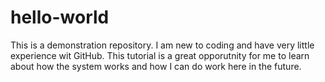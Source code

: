 # hello-world
This is a demonstration repository.
I am new to coding and have very little experience wit GitHub. This tutorial is a great opporutnity for me to learn about how the system works and how I can do work here in the future.
